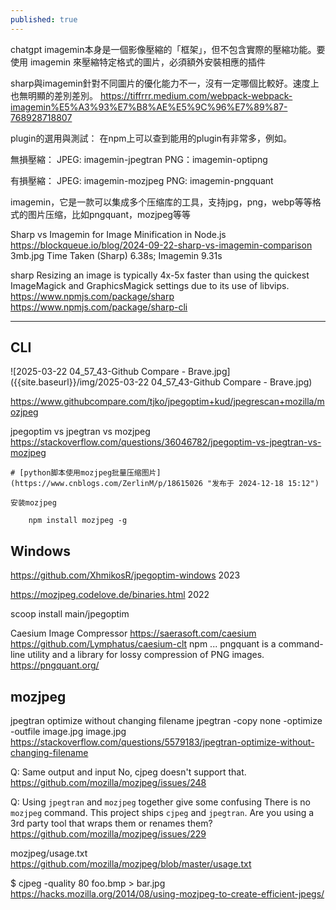 ```yaml
---
published: true
---
```

chatgpt
imagemin本身是一個影像壓縮的「框架」，但不包含實際的壓縮功能。要使用 imagemin 來壓縮特定格式的圖片，必須額外安裝相應的插件

sharp與imagemin針對不同圖片的優化能力不一，沒有一定哪個比較好。速度上也無明顯的差別差別。
  https://tiffrrr.medium.com/webpack-webpack-imagemin%E5%A3%93%E7%B8%AE%E5%9C%96%E7%89%87-768928718807
  
plugin的選用與測試：
在npm上可以查到能用的plugin有非常多，例如。

無損壓縮：
JPEG: imagemin-jpegtran
PNG：imagemin-optipng

有損壓縮：
JPEG: imagemin-mozjpeg
PNG: imagemin-pngquant

imagemin，它是一款可以集成多个压缩库的工具，支持jpg，png，webp等等格式的图片压缩，比如pngquant，mozjpeg等等

Sharp vs Imagemin for Image Minification in Node.js
  https://blockqueue.io/blog/2024-09-22-sharp-vs-imagemin-comparison
  3mb.jpg Time Taken (Sharp) 6.38s;	Imagemin 9.31s

sharp
Resizing an image is typically 4x-5x faster than using the quickest ImageMagick and GraphicsMagick settings due to its use of libvips.
  https://www.npmjs.com/package/sharp
  https://www.npmjs.com/package/sharp-cli

---

## CLI

![2025-03-22 04_57_43-Github Compare - Brave.jpg]({{site.baseurl}}/img/2025-03-22 04_57_43-Github Compare - Brave.jpg)

https://www.githubcompare.com/tjko/jpegoptim+kud/jpegrescan+mozilla/mozjpeg

jpegoptim vs jpegtran vs mozjpeg
  https://stackoverflow.com/questions/36046782/jpegoptim-vs-jpegtran-vs-mozjpeg

```
# [python脚本使用mozjpeg批量压缩图片](https://www.cnblogs.com/ZerlinM/p/18615026 "发布于 2024-12-18 15:12")

安装mozjpeg

    npm install mozjpeg -g
```

## Windows
https://github.com/XhmikosR/jpegoptim-windows
2023

https://mozjpeg.codelove.de/binaries.html
2022

scoop install main/jpegoptim

Caesium Image Compressor
  https://saerasoft.com/caesium
  https://github.com/Lymphatus/caesium-clt
npm ...
pngquant is a command-line utility and a library for lossy compression of PNG images.
  https://pngquant.org/

## mozjpeg

jpegtran optimize without changing filename
  jpegtran -copy none -optimize -outfile image.jpg image.jpg
  https://stackoverflow.com/questions/5579183/jpegtran-optimize-without-changing-filename
  
Q: Same output and input
No, cjpeg doesn't support that.
  https://github.com/mozilla/mozjpeg/issues/248
  
Q: Using `jpegtran` and `mozjpeg` together give some confusing
There is no `mozjpeg` command. This project ships `cjpeg` and `jpegtran`. Are you using a 3rd party tool that wraps them or renames them?
  https://github.com/mozilla/mozjpeg/issues/229
  
mozjpeg/usage.txt
  https://github.com/mozilla/mozjpeg/blob/master/usage.txt
  
$ cjpeg -quality 80 foo.bmp > bar.jpg
  https://hacks.mozilla.org/2014/08/using-mozjpeg-to-create-efficient-jpegs/